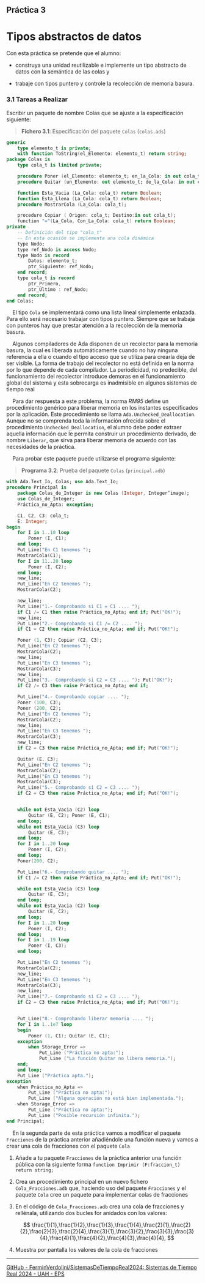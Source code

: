 ## Práctica 3

# Tipos abstractos de datos

Con esta práctica se pretende que el alumno:

* construya una unidad reutilizable e implemente un tipo abstracto de datos con la semántica de las
  colas y

* trabaje con tipos puntero y controle la recolección de memoria basura.

### 3.1 Tareas a Realizar

Escribir un paquete de nombre Colas que se ajuste a la especificación siguiente:

> **Fichero 3.1**: Especificación del paquete `Colas` (`colas.ads`)

```ada
generic
    type elemento_t is private;
    with function ToString(el_Elemento: elemento_t) return string;
package Colas is
    type cola_t is limited private;

    procedure Poner (el_Elemento: elemento_t; en_la_Cola: in out cola_t);
    procedure Quitar (un_Elemento: out elemento_t; de_la_Cola: in out cola_t);

    function Esta_Vacia (La_Cola: cola_t) return Boolean;
    function Esta_Llena (La_Cola: cola_t) return Boolean;
    procedure MostrarCola (La_Cola: cola_t);

    procedure Copiar ( Origen: cola_t; Destino:in out cola_t);
    function "="(La_Cola, Con_La_Cola: cola_t) return Boolean;
private
    -- Definición del tipo "cola_t"
    -- En esta ocasión se implementa una cola dinámica
    type Nodo;
    type ref_Nodo is access Nodo;
    type Nodo is record
        Datos: elemento_t;
        ptr_Siguiente: ref_Nodo;
    end record;
    type cola_t is record
        ptr_Primero,
        ptr_Último : ref_Nodo;
    end record;
end Colas;
```

    El tipo `Cola` se implementará como una lista lineal simplemente enlazada. Para ello será necesario trabajar con tipos puntero. Siempre que se trabaja con punteros hay que prestar atención a la recolección de la memoria basura. 

    Algunos compiladores de Ada disponen de un recolector para la memoria basura, la cual es liberada automáticamente cuando no hay ninguna referencia a ella o cuando el tipo acceso que se utiliza para crearla deja de ser visible. La forma de trabajo del recolector no está definida en la norma por lo que depende de cada compilador. La periodicidad, no predecible, del funcionamiento del recolector introduce demoras en el funcionamiento global del sistema y esta sobrecarga es inadmisible en algunos sistemas de tiempo real

    Para dar respuesta a este problema, la norma *RM95* define un procedimiento genérico para liberar memoria en los instantes especificados por la aplicación. Este procedimiento se llama  `Ada.Unchecked_Deallocation`. Aunque no se comprenda toda la información ofrecida sobre el procedimiento `Unchecked_Deallocation`,
el alumno debe poder extraer aquella información que le permita construir un procedimiento derivado, de nombre `Liberar`, que sirva para liberar memoria de acuerdo con las necesidades de la práctica.

    Para probar este paquete puede utilizarse el programa siguiente:

> **Programa 3.2**: Prueba del paquete `Colas` (`principal.adb`)

```ada
with Ada.Text_Io, Colas; use Ada.Text_Io;
procedure Principal is
    package Colas_de_Integer is new Colas (Integer, Integer’image);
    use Colas_de_Integer;
    Práctica_no_Apta: exception;

    C1, C2, C3: cola_t;
    E: Integer;
begin
    for I in 1..10 loop
        Poner (I, C1);
    end loop;
    Put_Line("En C1 tenemos ");
    MostrarCola(C1);
    for I in 11..20 loop
        Poner (I, C2);
    end loop;
    new_line;
    Put_Line("En C2 tenemos ");
    MostrarCola(C2);

    new_line;
    Put_Line("1.- Comprobando si C1 = C1 .... ");
    if C1 /= C1 then raise Práctica_no_Apta; end if; Put("OK!");
    new_line;
    Put_Line("2.- Comprobando si C1 /= C2 .... ");
    if C1 = C2 then raise Práctica_no_Apta; end if; Put("OK!");

    Poner (1, C3); Copiar (C2, C3);
    Put_Line("En C2 tenemos ");
    MostrarCola(C2);
    new_line;
    Put_Line("En C3 tenemos ");
    MostrarCola(C3);
    new_line;
    Put_Line("3.- Comprobando si C2 = C3 .... "); Put("OK!");
    if C2 /= C3 then raise Práctica_no_Apta; end if;

    Put_Line("4.- Comprobando copiar .... ");
    Poner (100, C3);
    Poner (200, C2);
    Put_Line("En C2 tenemos ");
    MostrarCola(C2);
    new_line;
    Put_Line("En C3 tenemos ");
    MostrarCola(C3);
    new_line;
    if C2 = C3 then raise Práctica_no_Apta; end if; Put("OK!");

    Quitar (E, C3);
    Put_Line("En C2 tenemos ");
    MostrarCola(C2);
    Put_Line("En C3 tenemos ");
    MostrarCola(C3);
    Put_Line("5.- Comprobando si C2 = C3 .... ");
    if C2 = C3 then raise Práctica_no_Apta; end if; Put("OK!");


    while not Esta_Vacia (C2) loop
        Quitar (E, C2); Poner (E, C1);
    end loop;
    while not Esta_Vacia (C3) loop
        Quitar (E, C3);
    end loop;
    for I in 1..20 loop
        Poner (I, C2);
    end loop;
    Poner(200, C2);

    Put_Line("6.- Comprobando quitar .... ");
    if C1 /= C2 then raise Práctica_no_Apta; end if; Put("OK!");

    while not Esta_Vacia (C3) loop
        Quitar (E, C3);
    end loop;
    while not Esta_Vacia (C2) loop
        Quitar (E, C2);
    end loop;
    for I in 1..20 loop
        Poner (I, C2);
    end loop;
    for I in 1..19 loop
        Poner (I, C3);
    end loop;

    Put_Line("En C2 tenemos ");
    MostrarCola(C2);
    new_line;
    Put_Line("En C3 tenemos ");
    MostrarCola(C3);
    new_line;
    Put_Line("7.- Comprobando si C2 = C3 .... ");
    if C2 = C3 then raise Práctica_no_Apta; end if; Put("OK!");


    Put_Line("8.- Comprobando liberar memoria .... ");
    for I in 1..1e7 loop
    begin
        Poner (1, C1); Quitar (E, C1);
    exception
        when Storage_Error =>
            Put_Line ("Práctica no apta:");
            Put_Line ("La función Quitar no libera memoria.");
    end;
    end loop;
    Put_Line ("Práctica apta.");
exception
    when Práctica_no_Apta =>
        Put_Line ("Práctica no apta:");
        Put_Line ("Alguna operación no está bien implementada.");
    when Storage_Error =>
        Put_Line ("Práctica no apta:");
        Put_Line ("Posible recursión infinita.");
end Principal;
```

    En la segunda parte de esta práctica vamos a modificar el paquete `Fracciones` de la práctica anterior añadiéndole una función nueva y vamos a crear una cola de fracciones con el paquete `Cola`

1. Añade a tu paquete `Fracciones` de la práctica anterior una función pública con la siguiente forma `function Imprimir (F:fraccion_t) return string;`

2. Crea un procedimiento principal en un nuevo fichero `Cola_Fracciones.adb` que, haciendo uso del paquete `Fracciones` y el paquete `Cola` cree un paquete para implementar colas de fracciones

3. En el código de `Cola_Fracciones.adb` crea una cola de fracciones y rellénala, utilizando dos bucles for anidados con los valores:
   
   $$
   \frac{1}{1},\frac{1}{2},\frac{1}{3},\frac{1}{4},\frac{2}{1},\frac{2}{2},\frac{2}{3},\frac{2}{4},\frac{3}{1},\frac{3}{2},\frac{3}{3},\frac{3}{4},\frac{4}{1},\frac{4}{2},\frac{4}{3},\frac{4}{4},
   $$

4. Muestra por pantalla los valores de la cola de fracciones

---
[GitHub - FerminVerdolini/SistemasDeTiempoReal2024: Sistemas de Tiempo Real 2024 - UAH - EPS](https://github.com/FerminVerdolini/SistemasDeTiempoReal2024)
